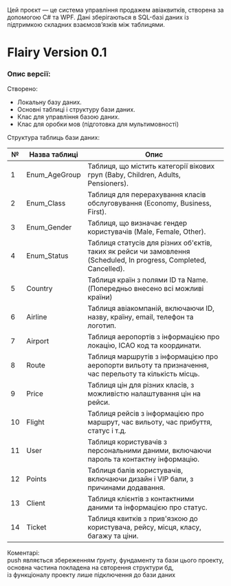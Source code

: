 Цей проєкт — це система управління продажем авіаквитків, створена за допомогою C# та WPF.
Дані зберігаються в SQL-базі даних із підтримкою складних взаємозв’язків між таблицями.
# Flairy Version 0.1
### Опис версії:
Створено:
* Локальну базу даних.
* Основні таблиці і структуру бази даних.
* Клас для управління базою даних.
* Клас для оробки мов (підготовка для мультимовності)

Структура таблиць бази даних:

| №   | Назва таблиці    | Опис                                                 |
|-----|------------------|------------------------------------------------------|
| 1   | Enum_AgeGroup    | Таблиця, що містить категорії вікових груп (Baby, Children, Adults, Pensioners). |
| 2   | Enum_Class       | Таблиця для перерахування класів обслуговування (Economy, Business, First). |
| 3   | Enum_Gender      | Таблиця, що визначає гендер користувачів (Male, Female, Other). |
| 4   | Enum_Status      | Таблиця статусів для різних об'єктів, таких як рейси чи замовлення (Scheduled, In progress, Completed, Cancelled). |
| 5   | Country          | Таблиця країн з полями ID та Name. (Попередньо внесено всі можливі країни) |
| 6   | Airline          | Таблиця авіакомпаній, включаючи ID, назву, країну, email, телефон та логотип. |
| 7   | Airport          | Таблиця аеропортів з інформацією про локацію, ICAO код та координати. |
| 8  | Route            | Таблиця маршрутів з інформацією про аеропорти вильоту та призначення, час перельоту та кількість місць. |
| 9  | Price            | Таблиця цін для різних класів, з можливістю налаштування цін на рейси. |
| 10   | Flight           | Таблиця рейсів з інформацією про маршрут, час вильоту, час прибуття, статус і т.д. |
| 11  | User             | Таблиця користувачів з персональними даними, включаючи пароль та контактну інформацію. |
| 12  | Points           | Таблиця балів користувачів, включаючи дизайн і VIP бали, з причинами додавання. |
| 13   | Client           | Таблиця клієнтів з контактними даними та інформацією про статус. |
| 14  | Ticket           | Таблиця квитків з прив'язкою до користувача, рейсу, місця, класу, багажу та ціни. |


Коментарі: <br>
push являється збереженням ґрунту, фундаменту та бази цього проекту, <br>
основна частина покладена на свторення структури бд, <br>
із функціоналу проекту лише підключення до бази даних <br>
